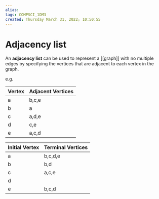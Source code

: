 ```yaml
---
alias: 
tags: COMPSCI_1DM3
created: Thursday March 31, 2022; 10:50:55 
---
```

# Adjacency list
An **adjacency list** can be used to represent a [[graph]] with no multiple edges by specifying the vertices that are adjacent to each vertex in the graph.

e.g.

| Vertex | Adjacent Vertices |
| ------ | ----------------- |
| a      | b,c,e             |
| b      | a                 |
| c      | a,d,e             |
| d      | c,e               |
| e      | a,c,d             |

| Initial Vertex | Terminal Vertices |
| -------------- | ----------------- |
| a              | b,c,d,e           |
| b              | b,d               |
| c              | a,c,e             |
| d              |                   |
| e              | b,c,d             |
